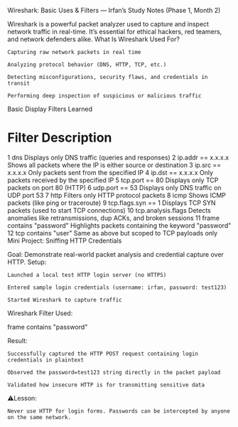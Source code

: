  Wireshark: Basic Uses & Filters — Irfan’s Study Notes (Phase 1, Month 2)

Wireshark is a powerful packet analyzer used to capture and inspect network traffic in real-time. It’s essential for ethical hackers, red teamers, and network defenders alike.
 What Is Wireshark Used For?

    Capturing raw network packets in real time

    Analyzing protocol behavior (DNS, HTTP, TCP, etc.)

    Detecting misconfigurations, security flaws, and credentials in transit

    Performing deep inspection of suspicious or malicious traffic

 Basic Display Filters Learned
#	Filter	Description
1	dns	Displays only DNS traffic (queries and responses)
2	ip.addr == x.x.x.x	Shows all packets where the IP is either source or destination
3	ip.src == x.x.x.x	Only packets sent from the specified IP
4	ip.dst == x.x.x.x	Only packets received by the specified IP
5	tcp.port == 80	Displays only TCP packets on port 80 (HTTP)
6	udp.port == 53	Displays only DNS traffic on UDP port 53
7	http	Filters only HTTP protocol packets
8	icmp	Shows ICMP packets (like ping or traceroute)
9	tcp.flags.syn == 1	Displays TCP SYN packets (used to start TCP connections)
10	tcp.analysis.flags	Detects anomalies like retransmissions, dup ACKs, and broken sessions
11	frame contains "password"	Highlights packets containing the keyword "password"
12	tcp contains "user"	Same as above but scoped to TCP payloads only
 Mini Project: Sniffing HTTP Credentials

Goal: Demonstrate real-world packet analysis and credential capture over HTTP.
Setup:

    Launched a local test HTTP login server (no HTTPS)

    Entered sample login credentials (username: irfan, password: test123)

    Started Wireshark to capture traffic

Wireshark Filter Used:

frame contains "password"

Result:

    Successfully captured the HTTP POST request containing login credentials in plaintext

    Observed the password=test123 string directly in the packet payload

    Validated how insecure HTTP is for transmitting sensitive data

⚠Lesson:

    Never use HTTP for login forms. Passwords can be intercepted by anyone on the same network.
